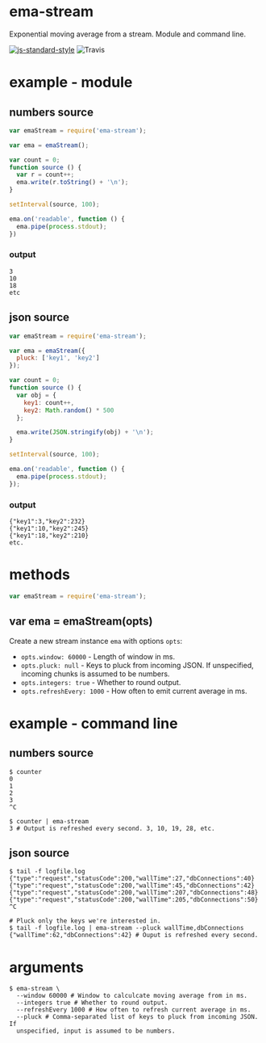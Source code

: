 ema-stream
==========

Exponential moving average from a stream. Module and command line.

[![js-standard-style](https://img.shields.io/badge/code%20style-standard-brightgreen.svg)](http://standardjs.com/)
![Travis](https://travis-ci.org/sandinmyjoints/ema-stream.svg?branch=master)

example - module
================

## numbers source

```js
var emaStream = require('ema-stream');

var ema = emaStream();

var count = 0;
function source () {
  var r = count++;
  ema.write(r.toString() + '\n');
}

setInterval(source, 100);

ema.on('readable', function () {
  ema.pipe(process.stdout);
})
```

### output

```
3
10
18
etc
```

## json source

```javascript
var emaStream = require('ema-stream');

var ema = emaStream({
  pluck: ['key1', 'key2']
});

var count = 0;
function source () {
  var obj = {
    key1: count++,
    key2: Math.random() * 500
  };

  ema.write(JSON.stringify(obj) + '\n');
}

setInterval(source, 100);

ema.on('readable', function () {
  ema.pipe(process.stdout);
});
```

### output

```
{"key1":3,"key2":232}
{"key1":10,"key2":245}
{"key1":18,"key2":210}
etc.
```

# methods

``` js
var emaStream = require('ema-stream');
```

## var ema = emaStream(opts)

Create a new stream instance `ema` with options `opts`:

* `opts.window: 60000` - Length of window in ms.
* `opts.pluck: null` - Keys to pluck from incoming JSON. If unspecified,
  incoming chunks is assumed to be numbers.
* `opts.integers: true` - Whether to round output.
* `opts.refreshEvery: 1000` - How often to emit current average in ms.

example - command line
======================

## numbers source

```
$ counter
0
1
2
3
^C

$ counter | ema-stream
3 # Output is refreshed every second. 3, 10, 19, 28, etc.

```
## json source

```
$ tail -f logfile.log
{"type":"request","statusCode":200,"wallTime":27,"dbConnections":40}
{"type":"request","statusCode":200,"wallTime":45,"dbConnections":42}
{"type":"request","statusCode":200,"wallTime":207,"dbConnections":48}
{"type":"request","statusCode":200,"wallTime":205,"dbConnections":50}
^C

# Pluck only the keys we're interested in.
$ tail -f logfile.log | ema-stream --pluck wallTime,dbConnections
{"wallTime":62,"dbConnections":42} # Ouput is refreshed every second.
```

# arguments

```
$ ema-stream \
  --window 60000 # Window to calculcate moving average from in ms.
  --integers true # Whether to round output.
  --refreshEvery 1000 # How often to refresh current average in ms.
  --pluck # Comma-separated list of keys to pluck from incoming JSON. If
  unspecified, input is assumed to be numbers.
```
